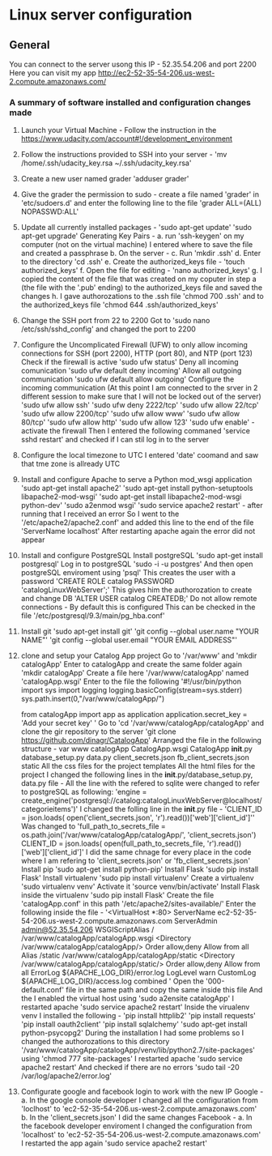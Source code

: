 # Linux server configuration

## General

You can connect to the server usong this IP - 52.35.54.206 and port 2200
Here you can visit my app http://ec2-52-35-54-206.us-west-2.compute.amazonaws.com/

### A summary of software installed and configuration changes made


1. Launch your Virtual Machine - 
   Follow the instruction in the https://www.udacity.com/account#!/development_environment
2.  Follow the instructions provided to SSH into your server - 
	'mv /home/.ssh/udacity_key.rsa ~/.ssh/udacity_key.rsa'
3.  Create a new user named grader
	'adduser grader'
4.  Give the grader the permission to sudo - 
	create a file named 'grader' in 'etc/sudoers.d' and enter the following line to the file 
	'grader ALL=(ALL) NOPASSWD:ALL'
5.  Update all currently installed packages - 
	'sudo apt-get update'
	'sudo apt-get upgrade'
	Generating Key Pairs - 
	a.  run 'ssh-keygen' on my computer (not on the virtual machine)
		I entered where to save the file and created a passphrase
	b.  On the server - 
	c.	Run 'mkdir .ssh'
	d.	Enter to the directory 'cd .ssh'
	e.	Create the authorized_keys file - 'touch authorized_keys'
	f.	Open the file for editing -  'nano authorized_keys'
	g.	I copied the content of the file that was created on my coputer in step a (the file with the '.pub' ending) 
		to the authorized_keys file and saved the changes
	h.  I gave authorozations to the .ssh file 'chmod 700 .ssh' and to the authorized_keys file 'chmod 644 .ssh/authorized_keys'
6.  Change the SSH port from 22 to 2200
	Got to 'sudo nano /etc/ssh/sshd_config' and changed the port to 2200
7.  Configure the Uncomplicated Firewall (UFW) to only allow incoming connections for SSH (port 2200), HTTP (port 80), and NTP (port 123)
	Check if the firewall is active 'sudo ufw status'
	Deny all incoming comunication  'sudo ufw default deny incoming'
	Allow all outgoing communication 'sudo ufw default allow outgoing'
	Configure the incoming communication (At this point I am connected to the srver in 2 different session to make sure that I will not be locked out of the server)
	'sudo ufw allow ssh'
	'sudo ufw deny 2222/tcp'
	'sudo ufw allow 22/tcp'
	'sudo ufw allow 2200/tcp'
	'sudo ufw allow www'
	'sudo ufw allow 80/tcp'
	'sudo ufw allow http'
	'sudo ufw allow 123'
	'sudo ufw enable' - activate the firewall
	Then I entered the following commaned 'service sshd restart' and checked if I can stil log in to the server
8.	Configure the local timezone to UTC
	I entered 'date' coomand and saw that tme zone is allready UTC
9.	Install and configure Apache to serve a Python mod_wsgi application
	'sudo apt-get install apache2'
	'sudo apt-get install python-setuptools libapache2-mod-wsgi'
	'sudo apt-get install libapache2-mod-wsgi python-dev'
	'sudo a2enmod wsgi'
	'sudo service apache2 restart' - after running that I received an error
	So I went to the '/etc/apache2/apache2.conf' and added this line to the end of the file 'ServerName localhost'
	After restarting apache again the error did not appear
10. Install and configure PostgreSQL
	Install postgreSQL 'sudo apt-get install postgresql'
	Log in to postgreSQL 'sudo -i -u postgres'
	And then open postgreSQL enviroment using 'psql'
	This creates the user with a password  'CREATE ROLE catalog PASSWORD 'catalogLinuxWebServer';'
	This gives him the authorozation to create and change DB 'ALTER USER catalog CREATEDB;'
	Do not allow remote connections - By default this is configured
									  This can be checked in the file '/etc/postgresql/9.3/main/pg_hba.conf'	
11.	Install git
	'sudo apt-get install git'
	'git config --global user.name "YOUR NAME"'
	'git config --global user.email "YOUR EMAIL ADDRESS"'
12.	clone and setup your Catalog App project
	Go to '/var/www' and 'mkdir catalogApp'
	Enter to catalogApp and create the same folder again 'mkdir catalogApp'
	Create a file here '/var/www/catalogApp' named 'catalogApp.wsgi'
	Enter to the file the following 
	'#!/usr/bin/python
	import sys
	import logging
	logging.basicConfig(stream=sys.stderr)
	sys.path.insert(0,"/var/www/catalogApp/")


	from catalogApp import app as application
	application.secret_key = 'Add your secret key' '
	Go to 'cd '/var/www/catalogApp/catalogApp' and clone the gir repository to the server
	'git clone https://github.com/dinagr/CatalogApp'
	Arranged the file in the following structure - 
	var
		www
			catalogApp
				CatalogApp.wsgi
				CatalogApp
					__init__.py
					database_setup.py
					data.py
					client_secrets.json
					fb_client_secrets.json
					static
						All the css files for the project
					templates
						All the html files for the project
	I changed the following lines in the __init__.py/database_setup.py, data.py file -
	All the line with the refered to sqlite were changed to refer to  postgreSQL as following:
	'engine = create_engine('postgresql://catalog:catalogLinuxWebServer@localhost/categorieitems')'
	I changed the folling line in the __init__.py file - 
	'CLIENT_ID = json.loads(
    open('client_secrets.json', 'r').read())['web']['client_id']''
    Was changed to 
    'full_path_to_secrets_file = os.path.join('/var/www/catalogApp/catalogApp/', 'client_secrets.json')
	CLIENT_ID = json.loads(
    open(full_path_to_secrets_file, 'r').read())['web']['client_id']'
    I did the same chnage for every place in the code where I am refering to 'client_secrets.json' or 'fb_client_secrets.json'
    Install pip 'sudo apt-get install python-pip'
	Install Flask 'sudo pip install Flask'
	Install virtualenv 'sudo pip install virtualenv'
	Create a virtualenv 'sudo virtualenv venv'
	Activate it 'source venv/bin/activate'
	Install Flask inside the virtualenv 'sudo pip install Flask'
	Create the file 'catalogApp.conf' in this path '/etc/apache2/sites-available/'
	Enter the following inside the file - 
	'<VirtualHost *:80>
                ServerName ec2-52-35-54-206.us-west-2.compute.amazonaws.com
                ServerAdmin admin@52.35.54.206
                WSGIScriptAlias / /var/www/catalogApp/catalogApp.wsgi
                <Directory /var/www/catalogApp/catalogApp/>
                        Order allow,deny
                        Allow from all
                </Directory>
                Alias /static /var/www/catalogApp/catalogApp/static
                <Directory /var/www/catalogApp/catalogApp/static/>
                        Order allow,deny
                        Allow from all
                </Directory>
                ErrorLog ${APACHE_LOG_DIR}/error.log
                LogLevel warn
                CustomLog ${APACHE_LOG_DIR}/access.log combined
	</VirtualHost>'
	Open the '000-default.conf' file in the same path and copy the same inside this file
	And the I enabled the virtual host using 'sudo a2ensite catalogApp' 
	I restarted apache 'sudo service apache2 restart'
	Inside the virualenv venv I installed the following -
	'pip install httplib2'
	'pip install requests'
	'pip install oauth2client'
	'pip install sqlalchemy'
	'sudo apt-get install python-psycopg2'
	During the installation I had some problems so I changed the authorozations to this directory 
	'/var/www/catalogApp/catalogApp/venv/lib/python2.7/site-packages' using 'chmod 777 site-packages'
	I restarted apache 'sudo service apache2 restart'
	And checked if there are no errors 'sudo tail -20 /var/log/apache2/error.log'
13. Configurate google and facebook login to work with the new IP
	Google -
		a. In the google console developer I changed all the configuration from 'loclhost' to 'ec2-52-35-54-206.us-west-2.compute.amazonaws.com' 
		b. In the 'client_secrets.json' I did the same changes
	Facebook - 
		a. In the facebook developer enviroment I changed the configuration from 'localhost' to 'ec2-52-35-54-206.us-west-2.compute.amazonaws.com' 
	I restarted the app again 'sudo service apache2 restart'

